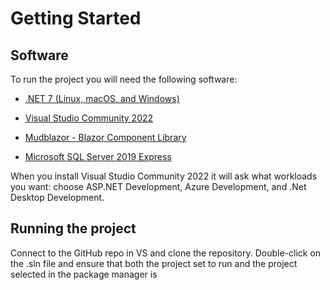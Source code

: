# Getting Started

## Software
To run the project you will need the following software:

- [.NET 7 (Linux, macOS, and Windows)](https://dotnet.microsoft.com/en-us/download/dotnet/7.0)
  
- [Visual Studio Community 2022](https://visualstudio.microsoft.com/vs/)
  
- [Mudblazor - Blazor Component Library](https://mudblazor.com/)

- [Microsoft SQL Server 2019 Express](https://www.microsoft.com/en-in/download/details.aspx?id=101064)
  
When you install Visual Studio Community 2022 it will ask what workloads you want: choose ASP.NET Development, Azure Development, and .Net Desktop Development.

## Running the project

Connect to the GitHub repo in VS and clone the repository. Double-click on the .sln file and ensure that both the project set to run and the project selected in the package manager is
